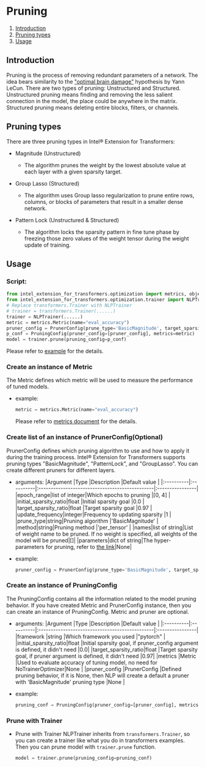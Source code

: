 Pruning
======
1. [Introduction](#introduction)
2. [Pruning types](#pruning-types)
3. [Usage](#usage)

## Introduction
Pruning is the process of removing redundant parameters of a network. The idea bears similarity to the ["optimal brain damage"](http://yann.lecun.com/exdb/publis/pdf/lecun-90b.pdf) hypothesis by Yann LeCun. There are two types of pruning: Unstructured and Structured. Unstructured pruning means finding and removing the less salient connection in the model, the place could be anywhere in the matrix. Structured pruning means deleting entire blocks, filters, or channels.

## Pruning types

There are three pruning types in Intel® Extension for Transformers:

- Magnitude (Unstructured)
  - The algorithm prunes the weight by the lowest absolute value at each layer with a given sparsity target. 

- Group Lasso (Structured)
  - The algorithm uses Group lasso regularization to prune entire rows, columns, or blocks of parameters that result in a smaller dense network.

- Pattern Lock (Unstructured & Structured)
  - The algorithm locks the sparsity pattern in fine tune phase by freezing those zero values of the weight tensor during the weight update of training.

## Usage
### Script:
```python
from intel_extension_for_transformers.optimization import metrics, objectives, PrunerConfig, PruningConfig,
from intel_extension_for_transformers.optimization.trainer import NLPTrainer
# Replace transformers.Trainer with NLPTrainer
# trainer = transformers.Trainer(......)
trainer = NLPTrainer(......)
metric = metrics.Metric(name="eval_accuracy")
pruner_config = PrunerConfig(prune_type='BasicMagnitude', target_sparsity_ratio=0.9)
p_conf = PruningConfig(pruner_config=[pruner_config], metrics=metric)
model = trainer.prune(pruning_config=p_conf)
```
Please refer to [example](../examples/huggingface/pytorch/text-classification/pruning) for the details.

### Create an instance of Metric
The Metric defines which metric will be used to measure the performance of tuned models.
- example:
    ```python
    metric = metrics.Metric(name="eval_accuracy")
    ```

    Please refer to [metrics document](metrics.md) for the details.

### Create list of an instance of PrunerConfig(Optional)
PrunerConfig defines which pruning algorithm to use and how to apply it during the training process. Intel® Extension for Transformers supports pruning types "BasicMagnitude", "PatternLock", and "GroupLasso". You can create different pruners for different layers.

- arguments:
    |Argument   |Type       |Description                                        |Default value    |
    |:----------|:----------|:-----------------------------------------------|:----------------|
    |epoch_range|list of integer|Which epochs to pruning                     |[0, 4]           |
    |initial_sparsity_ratio|float |Initial sparsity goal                     |0.0              |
    |target_sparsity_ratio|float  |Target sparsity goal                      |0.97             |
    |update_frequency|integer|Frequency to updating sparsity                 |1                |
    |prune_type|string|Pruning algorithm                                     |'BasicMagnitude' |
    |method|string|Pruning method                                            |'per_tensor' |
    |names|list of string|List of weight name to be pruned. If no weight is specified, all weights of the model will be pruned|[]|
    |parameters|dict of string|The hyper-parameters for pruning, refer to [the link](https://github.com/intel/neural-compressor/blob/master/docs/source/pruning.md)|None|

- example:
    ```python
    pruner_config = PrunerConfig(prune_type='BasicMagnitude', target_sparsity_ratio=0.9)
    ```

### Create an instance of PruningConfig
The PruningConfig contains all the information related to the model pruning behavior. If you have created Metric and PrunerConfig instance, then you can create an instance of PruningConfig. Metric and pruner are optional.

- arguments:
    |Argument   |Type       |Description                                        |Default value    |
    |:----------|:----------|:-----------------------------------------------|:----------------|
    |framework  |string     |Which framework you used                        |"pytorch"        |
    |initial_sparsity_ratio|float |Initial sparsity goal, if pruner_config argument is defined, it didn't need                       |0.0|
    |target_sparsity_ratio|float |Target sparsity goal, if pruner argument is defined, it didn't need                       |0.97|
    |metrics    |Metric    |Used to evaluate accuracy of tuning model, no need for NoTrainerOptimizer|None    |
    |pruner_config |PrunerConfig    |Defined pruning behavior, if it is None, then NLP will create a default a pruner with 'BasicMagnitude' pruning type                                  |None              |

- example:
    ```python
    pruning_conf = PruningConfig(pruner_config=[pruner_config], metrics=tune_metric)
    ```

### Prune with Trainer
- Prune with Trainer
    NLPTrainer inherits from `transformers.Trainer`, so you can create a trainer like what you do in transformers examples. Then you can prune model with `trainer.prune` function.
    ```python
    model = trainer.prune(pruning_config=pruning_conf)
    ```
